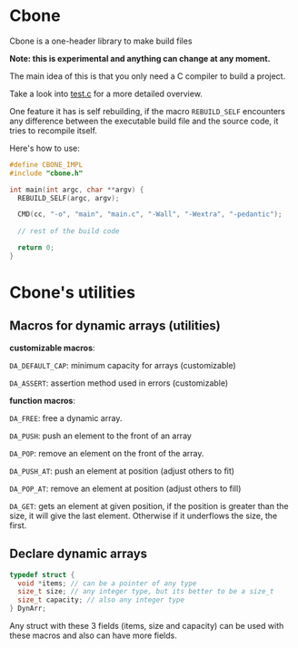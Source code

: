 # Cbone

Cbone is a one-header library to make build files

**Note: this is experimental and anything can change at any moment.**

The main idea of this is that you only need a C compiler to build a project.

Take a look into [test.c](./test/test.c) for a more detailed overview.

One feature it has is self rebuilding, if the macro ```REBUILD_SELF``` encounters any difference between the executable build file and the source code, it tries to recompile itself.

Here's how to use:

```c
#define CBONE_IMPL
#include "cbone.h"

int main(int argc, char **argv) {
  REBUILD_SELF(argc, argv);

  CMD(cc, "-o", "main", "main.c", "-Wall", "-Wextra", "-pedantic");
  
  // rest of the build code

  return 0;
}
```

# Cbone's utilities

## Macros for dynamic arrays (utilities)

**customizable macros**:
  
```DA_DEFAULT_CAP```: minimum capacity for arrays (customizable)

```DA_ASSERT```: assertion method used in errors (customizable)

**function macros**:

```DA_FREE```: free a dynamic array.

```DA_PUSH```: push an element to the front of an array

```DA_POP```: remove an element on the front of the array.

```DA_PUSH_AT```: push an element at position (adjust others to fit)

```DA_POP_AT```: remove an element at position (adjust others to fill)

```DA_GET```: gets an element at given position, if the position is greater
than the size, it will give the last element. Otherwise if it underflows the size, the first.

## Declare dynamic arrays

```c
typedef struct {
  void *items; // can be a pointer of any type
  size_t size; // any integer type, but its better to be a size_t
  size_t capacity; // also any integer type
} DynArr;
```

Any struct with these 3 fields (items, size and capacity) can be used with these macros and also
can have more fields.